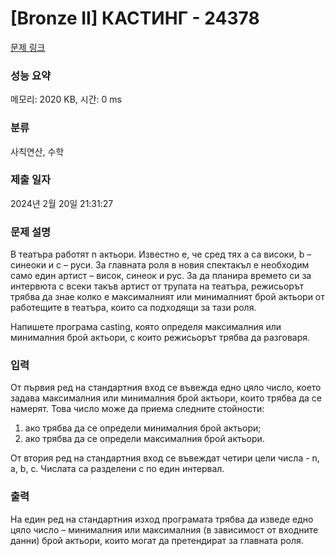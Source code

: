 # [Bronze II] КАСТИНГ - 24378 

[문제 링크](https://www.acmicpc.net/problem/24378) 

### 성능 요약

메모리: 2020 KB, 시간: 0 ms

### 분류

사칙연산, 수학

### 제출 일자

2024년 2월 20일 21:31:27

### 문제 설명

<p>В театъра работят n актьори. Известно е, че сред тях a са високи, b – синеоки и с – руси. За главната роля в новия спектакъл е необходим само един артист – висок, синеок и рус. За да планира времето си за интервюта с всеки такъв артист от трупата на театъра, режисьорът трябва да знае колко е максималният или минималният брой актьори от работещите в театъра, които са подходящи за тази роля.</p>

<p>Напишете програма casting, която определя максималния или минималния брой актьори, с които режисьорът трябва да разговаря.</p>

### 입력 

 <p>От първия ред на стандартния вход се въвежда едно цяло число, което задава максималния или минималния брой актьори, които трябва да се намерят. Това число може да приема следните стойности:</p>

<ol>
	<li>ако трябва да се определи минималния брой актьори;</li>
	<li>ако трябва да се определи максималния брой актьори.</li>
</ol>

<p>От втория ред на стандартния вход се въвеждат четири цели числа - n, a, b, с. Числата са разделени с по един интервал.</p>

### 출력 

 <p>На един ред на стандартния изход програмата трябва да изведе едно цяло число – минималния или максималния (в зависимост от входните данни) брой актьори, които могат да претендират за главната роля.</p>

